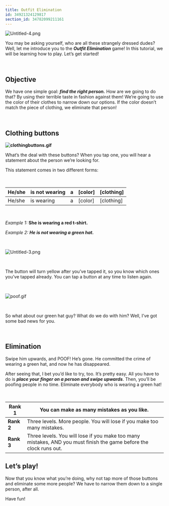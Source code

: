```yaml
---
title: Outfit Elimination
id: 34921324129817
section_id: 34782099211161
---
```

![Untitled-4.png](https://help.studycat.com/hc/article_attachments/34921324100889)


You may be asking yourself, who are all these strangely dressed dudes? Well, let me introduce you to the ***Outfit Elimination*** game! In this tutorial, we will be learning how to play. Let’s get started!


 


## **Objective**


We have one simple goal: ***find the right person.*** How are we going to do that? By using their terrible taste in fashion against them! We’re going to use the color of their clothes to narrow down our options. If the color doesn’t match the piece of clothing, we eliminate that person!


 


## **Clothing buttons**


**![clothingbuttons.gif](https://help.studycat.com/hc/article_attachments/34921310348441)**


What’s the deal with these buttons? When you tap one, you will hear a statement about the person we’re looking for.


This statement comes in two different forms:


 




| He/she | is not wearing | a | \[color] | \[clothing] |
| --- | --- | --- | --- | --- |
| He/she | is wearing | a | \[color] | \[clothing] |


 


*Example 1:* **She is wearing a red t\-shirt.**



*Example 2:* ***He is not wearing a green hat.***



 


![Untitled-3.png](https://help.studycat.com/hc/article_attachments/34921324104985)  


 


The button will turn yellow after you’ve tapped it, so you know which ones you’ve tapped already. You can tap a button at any time to listen again. 


 


![poof.gif](https://help.studycat.com/hc/article_attachments/34921324114329)


 


So what about our green hat guy? What do we do with him? Well, I’ve got some bad news for you.


 


## **Elimination**


Swipe him upwards, and POOF! He’s gone. He committed the crime of wearing a green hat, and now he has disappeared.


After seeing that, I bet you’d like to try, too. It’s pretty easy. All you have to do is ***place your finger on a person and swipe upwards***. Then, you’ll be poofing people in no time. Eliminate everybody who is wearing a green hat!


 




| **Rank 1** | You can make as many mistakes as you like. |
| --- | --- |
| **Rank 2** | Three levels. More people. You will lose if you make too many mistakes. |
| **Rank 3** | Three levels. You will lose if you make too many mistakes, AND you must finish the game before the clock runs out. |


## 


## **Let’s play!**


Now that you know what you’re doing, why not tap more of those buttons and eliminate some more people? We have to narrow them down to a single person, after all.


Have fun!


 

